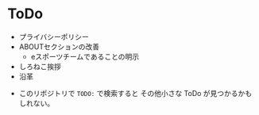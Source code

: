 # ToDo

- プライバシーポリシー
- ABOUTセクションの改善
	- eスポーツチームであることの明示
- しろねこ挨拶
- 沿革

+ このリポジトリで `TODO:` で検索すると その他小さな ToDo が見つかるかもしれない。
